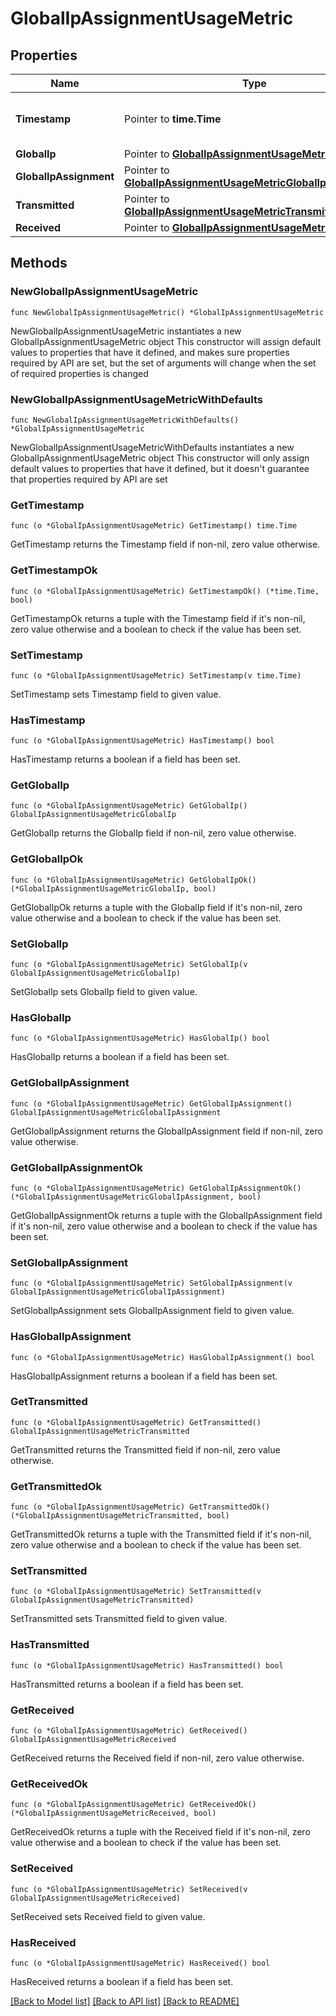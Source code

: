 # GlobalIpAssignmentUsageMetric

## Properties

Name | Type | Description | Notes
------------ | ------------- | ------------- | -------------
**Timestamp** | Pointer to **time.Time** | The timestamp of the metric. | [optional] 
**GlobalIp** | Pointer to [**GlobalIpAssignmentUsageMetricGlobalIp**](GlobalIpAssignmentUsageMetricGlobalIp.md) |  | [optional] 
**GlobalIpAssignment** | Pointer to [**GlobalIpAssignmentUsageMetricGlobalIpAssignment**](GlobalIpAssignmentUsageMetricGlobalIpAssignment.md) |  | [optional] 
**Transmitted** | Pointer to [**GlobalIpAssignmentUsageMetricTransmitted**](GlobalIpAssignmentUsageMetricTransmitted.md) |  | [optional] 
**Received** | Pointer to [**GlobalIpAssignmentUsageMetricReceived**](GlobalIpAssignmentUsageMetricReceived.md) |  | [optional] 

## Methods

### NewGlobalIpAssignmentUsageMetric

`func NewGlobalIpAssignmentUsageMetric() *GlobalIpAssignmentUsageMetric`

NewGlobalIpAssignmentUsageMetric instantiates a new GlobalIpAssignmentUsageMetric object
This constructor will assign default values to properties that have it defined,
and makes sure properties required by API are set, but the set of arguments
will change when the set of required properties is changed

### NewGlobalIpAssignmentUsageMetricWithDefaults

`func NewGlobalIpAssignmentUsageMetricWithDefaults() *GlobalIpAssignmentUsageMetric`

NewGlobalIpAssignmentUsageMetricWithDefaults instantiates a new GlobalIpAssignmentUsageMetric object
This constructor will only assign default values to properties that have it defined,
but it doesn't guarantee that properties required by API are set

### GetTimestamp

`func (o *GlobalIpAssignmentUsageMetric) GetTimestamp() time.Time`

GetTimestamp returns the Timestamp field if non-nil, zero value otherwise.

### GetTimestampOk

`func (o *GlobalIpAssignmentUsageMetric) GetTimestampOk() (*time.Time, bool)`

GetTimestampOk returns a tuple with the Timestamp field if it's non-nil, zero value otherwise
and a boolean to check if the value has been set.

### SetTimestamp

`func (o *GlobalIpAssignmentUsageMetric) SetTimestamp(v time.Time)`

SetTimestamp sets Timestamp field to given value.

### HasTimestamp

`func (o *GlobalIpAssignmentUsageMetric) HasTimestamp() bool`

HasTimestamp returns a boolean if a field has been set.

### GetGlobalIp

`func (o *GlobalIpAssignmentUsageMetric) GetGlobalIp() GlobalIpAssignmentUsageMetricGlobalIp`

GetGlobalIp returns the GlobalIp field if non-nil, zero value otherwise.

### GetGlobalIpOk

`func (o *GlobalIpAssignmentUsageMetric) GetGlobalIpOk() (*GlobalIpAssignmentUsageMetricGlobalIp, bool)`

GetGlobalIpOk returns a tuple with the GlobalIp field if it's non-nil, zero value otherwise
and a boolean to check if the value has been set.

### SetGlobalIp

`func (o *GlobalIpAssignmentUsageMetric) SetGlobalIp(v GlobalIpAssignmentUsageMetricGlobalIp)`

SetGlobalIp sets GlobalIp field to given value.

### HasGlobalIp

`func (o *GlobalIpAssignmentUsageMetric) HasGlobalIp() bool`

HasGlobalIp returns a boolean if a field has been set.

### GetGlobalIpAssignment

`func (o *GlobalIpAssignmentUsageMetric) GetGlobalIpAssignment() GlobalIpAssignmentUsageMetricGlobalIpAssignment`

GetGlobalIpAssignment returns the GlobalIpAssignment field if non-nil, zero value otherwise.

### GetGlobalIpAssignmentOk

`func (o *GlobalIpAssignmentUsageMetric) GetGlobalIpAssignmentOk() (*GlobalIpAssignmentUsageMetricGlobalIpAssignment, bool)`

GetGlobalIpAssignmentOk returns a tuple with the GlobalIpAssignment field if it's non-nil, zero value otherwise
and a boolean to check if the value has been set.

### SetGlobalIpAssignment

`func (o *GlobalIpAssignmentUsageMetric) SetGlobalIpAssignment(v GlobalIpAssignmentUsageMetricGlobalIpAssignment)`

SetGlobalIpAssignment sets GlobalIpAssignment field to given value.

### HasGlobalIpAssignment

`func (o *GlobalIpAssignmentUsageMetric) HasGlobalIpAssignment() bool`

HasGlobalIpAssignment returns a boolean if a field has been set.

### GetTransmitted

`func (o *GlobalIpAssignmentUsageMetric) GetTransmitted() GlobalIpAssignmentUsageMetricTransmitted`

GetTransmitted returns the Transmitted field if non-nil, zero value otherwise.

### GetTransmittedOk

`func (o *GlobalIpAssignmentUsageMetric) GetTransmittedOk() (*GlobalIpAssignmentUsageMetricTransmitted, bool)`

GetTransmittedOk returns a tuple with the Transmitted field if it's non-nil, zero value otherwise
and a boolean to check if the value has been set.

### SetTransmitted

`func (o *GlobalIpAssignmentUsageMetric) SetTransmitted(v GlobalIpAssignmentUsageMetricTransmitted)`

SetTransmitted sets Transmitted field to given value.

### HasTransmitted

`func (o *GlobalIpAssignmentUsageMetric) HasTransmitted() bool`

HasTransmitted returns a boolean if a field has been set.

### GetReceived

`func (o *GlobalIpAssignmentUsageMetric) GetReceived() GlobalIpAssignmentUsageMetricReceived`

GetReceived returns the Received field if non-nil, zero value otherwise.

### GetReceivedOk

`func (o *GlobalIpAssignmentUsageMetric) GetReceivedOk() (*GlobalIpAssignmentUsageMetricReceived, bool)`

GetReceivedOk returns a tuple with the Received field if it's non-nil, zero value otherwise
and a boolean to check if the value has been set.

### SetReceived

`func (o *GlobalIpAssignmentUsageMetric) SetReceived(v GlobalIpAssignmentUsageMetricReceived)`

SetReceived sets Received field to given value.

### HasReceived

`func (o *GlobalIpAssignmentUsageMetric) HasReceived() bool`

HasReceived returns a boolean if a field has been set.


[[Back to Model list]](../README.md#documentation-for-models) [[Back to API list]](../README.md#documentation-for-api-endpoints) [[Back to README]](../README.md)


